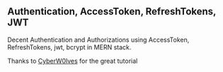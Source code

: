 ## Authentication, AccessToken, RefreshTokens, JWT

Decent Authentication and Authorizations using AccessToken, RefreshTokens, jwt, bcrypt in MERN stack.

Thanks to [CyberW0lves](https://github.com/CyberW0lves) for the great tutorial